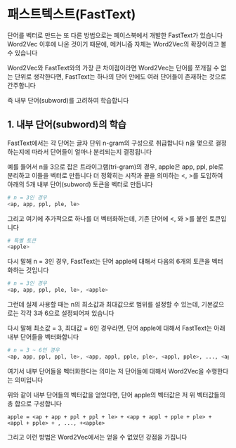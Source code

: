 # 패스트텍스트(FastText)

단어를 벡터로 만드는 또 다른 방법으로는 페이스북에서 개발한 FastText가 있습니다 Word2Vec 이후에 나온 것이기 때문에, 메커니즘 자체는 Word2Vec의 확장이라고 볼 수 있습니다

Word2Vec와 FastText와의 가장 큰 차이점이라면 Word2Vec는 단어를 쪼개질 수 없는 단위로 생각한다면, FastText는 하나의 단어 안에도 여러 단어들이 존재하는 것으로 간주합니다

즉 내부 단어(subword)를 고려하여 학습합니다

## 1. 내부 단어(subword)의 학습

FastText에서는 각 단어는 글자 단위 n-gram의 구성으로 취급합니다  n을 몇으로 결정하는지에 따라서 단어들이 얼마나 분리되는지 결정됩니다

예를 들어서 n을 3으로 잡은 트라이그램(tri-gram)의 경우, apple은 app, ppl, ple로 분리하고 이들을 벡터로 만듭니다 더 정확히는 시작과 끝을 의미하는 <, >를 도입하여 아래의 5개 내부 단어(subword) 토큰을 벡터로 만듭니다

```py
# n = 3인 경우
<ap, app, ppl, ple, le> 
```
그리고 여기에 추가적으로 하나를 더 벡터화하는데, 기존 단어에 <, 와 >를 붙인 토큰입니다
```py
# 특별 토큰
<apple>
```
다시 말해 n = 3인 경우, FastText는 단어 apple에 대해서 다음의 6개의 토큰을 벡터화하는 것입니다
```py
# n = 3인 경우
<ap, app, ppl, ple, le>, <apple>
```
그런데 실제 사용할 때는 n의 최소값과 최대값으로 범위를 설정할 수 있는데, 기본값으로는 각각 3과 6으로 설정되어져 있습니다 

다시 말해 최소값 = 3, 최대값 = 6인 경우라면, 단어 apple에 대해서 FastText는 아래 내부 단어들을 벡터화합니다
```py
# n = 3 ~ 6인 경우
<ap, app, ppl, ppl, le>, <app, appl, pple, ple>, <appl, pple>, ..., <apple>
```
여기서 내부 단어들을 벡터화한다는 의미는 저 단어들에 대해서 Word2Vec을 수행한다는 의미입니다

위와 같이 내부 단어들의 벡터값을 얻었다면, 단어 apple의 벡터값은 저 위 벡터값들의 총 합으로 구성합니다
```
apple = <ap + app + ppl + ppl + le> + <app + appl + pple + ple> + <appl + pple> + , ..., +<apple>
```

그리고 이런 방법은 Word2Vec에서는 얻을 수 없었던 강점을 가집니다